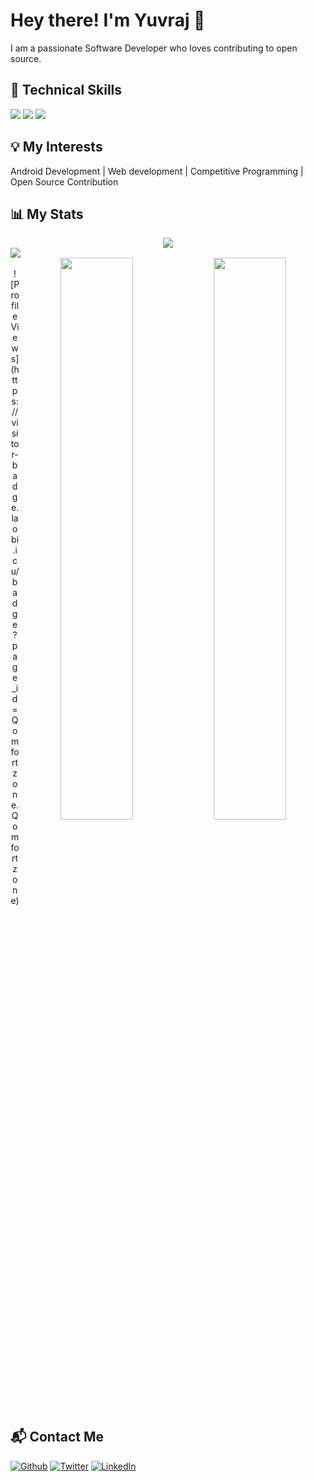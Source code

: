 # Hey there! I'm Yuvraj 👋

I am a passionate Software Developer who loves contributing to open source.

## 🚀 Technical Skills

<img src="https://img.shields.io/badge/-Android%20Studio-orange?style=flat&logo=android-studio&logoColor=white"> <img src="https://img.shields.io/badge/-Kotlin-green?style=flat&logo=kotlin&logoColor=white"> <img src="https://img.shields.io/badge/-C%20&%20C++-659ad2?style=flat&logo=c%2B%2B&logoColor=ffffff">

## 💡 My Interests

Android Development | Web development | Competitive Programming | Open Source Contribution

## 📊 My Stats

<div align="center">
  <img src="https://github-readme-stats.vercel.app/api/top-langs/?username=Qomfortzone&show_icons=true&theme=tokyonight&layout=compact">
</div>

<div align="left">
  <img src="https://stats.quine.sh/qomfortzone/github?theme=dark">
</div>

<div align="center">
  <img src="https://github-readme-stats.vercel.app/api?username=Qomfortzone&show_icons=true&theme=tokyonight" width="48%" align="right">
  <img src="https://github-readme-streak-stats.herokuapp.com/?user=Qomfortzone&theme=tokyonight" width="48%" align="right">
</div>
<br>

<div align="center">
![Profile Views](https://visitor-badge.laobi.icu/badge?page_id=Qomfortzone.Qomfortzone)
</div>

## 📬 Contact Me

<a href="https://github.com/Qomfortzone"><img alt="Github" src="https://img.shields.io/badge/GitHub-%2312100E.svg?&style=for-the-badge&logo=Github&logoColor=white"></a> 
<a href="https://twitter.com/yuvrajsinghgmx" rel="nofollow"><img alt="Twitter" src="https://img.shields.io/badge/twitter-%231DA1F2.svg?&style=for-the-badge&logo=twitter&logoColor=white"></a>
<a href="https://www.linkedin.com/in/Qomfortzone/" rel="nofollow"><img alt="LinkedIn" src="https://img.shields.io/badge/linkedin-%230077B5.svg?&style=for-the-badge&logo=linkedin&logoColor=white"></a>

